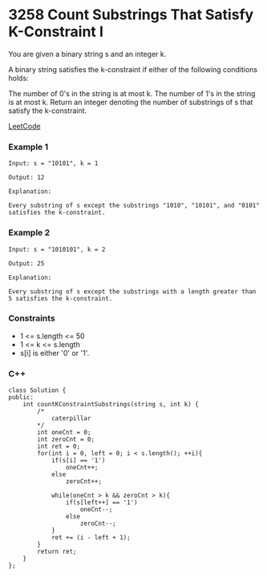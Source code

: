 # 3258 Count Substrings That Satisfy K-Constraint I

You are given a binary string s and an integer k.

A binary string satisfies the k-constraint if either of the following conditions holds:

The number of 0's in the string is at most k.
The number of 1's in the string is at most k.
Return an integer denoting the number of 
substrings
 of s that satisfy the k-constraint.
 
[LeetCode](https://leetcode.cn/problems/count-substrings-that-satisfy-k-constraint-i/)

### Example 1

```
Input: s = "10101", k = 1

Output: 12

Explanation:

Every substring of s except the substrings "1010", "10101", and "0101" satisfies the k-constraint.
```

### Example 2

```
Input: s = "1010101", k = 2

Output: 25

Explanation:

Every substring of s except the substrings with a length greater than 5 satisfies the k-constraint.
```

### Constraints

* 1 <= s.length <= 50 
* 1 <= k <= s.length
* s[i] is either '0' or '1'.

### C++ 

```
class Solution {
public:
    int countKConstraintSubstrings(string s, int k) {
        /*
            caterpillar
        */
        int oneCnt = 0;
        int zeroCnt = 0;
        int ret = 0;
        for(int i = 0, left = 0; i < s.length(); ++i){
            if(s[i] == '1')
                oneCnt++;
            else
                zeroCnt++;
            
            while(oneCnt > k && zeroCnt > k){
                if(s[left++] == '1')
                    oneCnt--;
                else
                    zeroCnt--;
            }
            ret += (i - left + 1);
        }
        return ret;
    }
};
```